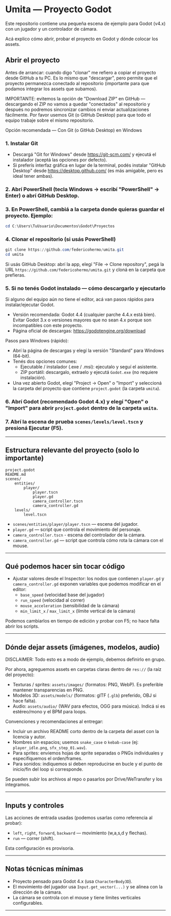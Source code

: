 # Umita — Proyecto Godot

Este repositorio contiene una pequeña escena de ejemplo para Godot (v4.x) con un jugador y un controlador de cámara.

Acá explico cómo abrir, probar el proyecto en Godot y dónde colocar los assets.

## Abrir el proyecto 

Antes de arrancar: cuando digo "clonar" me refiero a copiar el proyecto desde GitHub a tu PC. Es lo mismo que "descargar", pero permite que el proyecto permanezca conectado al repositorio (importante para que podamos integrar los assets que subamos).

IMPORTANTE: evitemos la opción de "Download ZIP" en GitHub — descargando el ZIP no vamos a quedar "conectados" al repositorio y después no podremos sincronizar cambios ni enviar actualizaciones fácilmente. Por favor usemos Git (o GitHub Desktop) para que todo el equipo trabaje sobre el mismo repositorio.

Opción recomendada — Con Git (o GitHub Desktop) en Windows

### 1. Instalar Git

- Descargá "Git for Windows" desde https://git-scm.com/ y ejecutá el instalador (aceptá las opciones por defecto).
- Si preferís interfaz gráfica en lugar de la terminal, podés instalar "GitHub Desktop" desde https://desktop.github.com/ (es más amigable, pero es ideal tener ambas).

### 2. Abrí PowerShell (tecla Windows → escribí "PowerShell" → Enter) o abrí GitHub Desktop.

### 3. En PowerShell, cambiá a la carpeta donde quieras guardar el proyecto. Ejemplo:
```powershell
cd C:\Users\TuUsuario\Documentos\Godot\Proyectos
```

### 4. Clonar el repositorio (si usás PowerShell)

```powershell
git clone https://github.com/federicohermo/umita.git
cd umita
```

Si usás GitHub Desktop: abrí la app, elegí "File → Clone repository", pegá la URL `https://github.com/federicohermo/umita.git` y cloná en la carpeta que prefieras.

### 5. Si no tenés Godot instalado — cómo descargarlo y ejecutarlo

Si alguno del equipo aún no tiene el editor, acá van pasos rápidos para instalar/ejecutar Godot.

- Versión recomendada: Godot 4.4 (cualquier parche 4.4.x está bien). Evitar Godot 3.x o versiones mayores que no sean 4.x porque son incompatibles con este proyecto.
- Página oficial de descargas: https://godotengine.org/download

Pasos para Windows (rápido):

- Abrí la página de descargas y elegí la versión "Standard" para Windows (64-bit).
- Tenés dos opciones comunes:
	- Ejecutable / instalador (.exe / .msi): ejecutalo y seguí el asistente.
	- ZIP portátil: descargalo, extraelo y ejecutá `Godot.exe` (no requiere instalación).
- Una vez abierto Godot, elegí "Project → Open" o "Import" y seleccioná la carpeta del proyecto que contiene `project.godot` (la carpeta `umita`).

### 6. Abrí Godot (recomendado Godot 4.x) y elegí "Open" o "Import" para abrir `project.godot` dentro de la carpeta `umita`.

### 7. Abrí la escena de prueba `scenes/levels/level.tscn` y presioná Ejecutar (F5).

---

## Estructura relevante del proyecto (solo lo importante)

```
project.godot
README.md
scenes/
	entities/
		player/
			player.tscn
			player.gd
			camera_controller.tscn
			camera_controller.gd
	levels/
		level.tscn
```

- `scenes/entities/player/player.tscn` — escena del jugador.
- `player.gd` — script que controla el movimiento del personaje.
- `camera_controller.tscn` - escena del controlador de la cámara.
- `camera_controller.gd` — script que controla cómo rota la cámara con el mouse.

---

## Qué podemos hacer sin tocar código

- Ajustar valores desde el Inspector: los nodos que contienen `player.gd` y `camera_controller.gd` exponen variables que podemos modificar en el editor:
    - `base_speed` (velocidad base del jugador)
    - `run_speed` (velocidad al correr)
    - `mouse_acceleration` (sensibilidad de la cámara)
    - `min_limit_x` / `max_limit_x` (límite vertical de la cámara)

Podemos cambiarlos en tiempo de edición y probar con F5; no hace falta abrir los scripts.

---

## Dónde dejar assets (imágenes, modelos, audio)

DISCLAIMER: Todo esto es a modo de ejemplo, debemos definirlo en grupo.

Por ahora, agreguemos assets en carpetas claras dentro de `res://` (la raíz del proyecto):

- Texturas / sprites: `assets/images/` (formatos: PNG, WebP). Es preferible mantener transparencias en PNG.
- Modelos 3D: `assets/models/` (formatos: glTF (`.glb`) preferido, OBJ si hace falta).
- Audio: `assets/audio/` (WAV para efectos, OGG para música). Indicá si es estéreo/mono y el BPM para loops.

Convenciones y recomendaciones al entregar:
- Incluir un archivo README corto dentro de la carpeta del asset con la licencia y autor.
- Nombres sin espacios; usemos `snake_case` o `kebab-case` (ej: `player_idle.png`, `sfx_step_01.wav`).
- Para sprites: enviemos hojas de sprite separadas o PNGs individuales y especifiquemos el orden/frames.
- Para sonidos: indiquemos si deben reproducirse en bucle y el punto de inicio/fin del loop si corresponde.

Se pueden subir los archivos al repo o pasarlos por Drive/WeTransfer y los integramos.

---

## Inputs y controles

Las acciones de entrada usadas (podemos usarlas como referencia al probar):
- `left`, `right`, `forward`, `backward` — movimiento (w,a,s,d y flechas).
- `run` — correr (shift).

Esta configuración es provisoria.

---

## Notas técnicas mínimas

- Proyecto pensado para Godot 4.x (usa `CharacterBody3D`).
- El movimiento del jugador usa `Input.get_vector(...)` y se alinea con la dirección de la cámara.
- La cámara se controla con el mouse y tiene límites verticales configurables.

---

